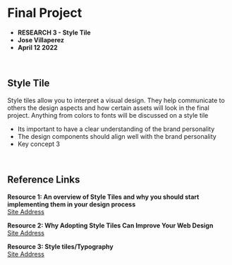 # Final Project 

* **RESEARCH 3 - Style Tile**
* **Jose Villaperez**
* **April 12 2022**

<br>

## Style Tile
Style tiles allow you to interpret a visual design. They help communicate to others the design aspects and how certain assets will look in the final project. Anything from colors to fonts will be discussed on a style tile

* Its important to have a clear understanding of the brand personality
* The design components should align well with the brand personality
* Key concept 3 

<br>

## Reference Links

**Resource 1: An overview of Style Tiles and why you should start implementing them in your design process**  
[Site Address](https://uxdesign.cc/an-overview-of-style-tiles-and-why-you-should-start-implementing-them-in-the-design-process-37163bffb5b9)  

**Resource 2: Why Adopting Style Tiles Can Improve Your Web Design**    
[Site Address](https://www.degdigital.com/insights/style-tiles/)

**Resource 3: Style tiles/Typography**      
[Site Address](https://veronikalesnakova.wordpress.com/2015/11/08/style-tilestypography/)




